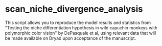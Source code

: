 # scan_niche_divergence_analysis

This script allows you to reproduce the model results and statistics from "Testing the niche differentiation hypothesis in wild capuchin monkeys with polymorphic color vision" by DePasquale et al, using relevant data that will be made available on Dryad upon acceptance of the manuscript. 
